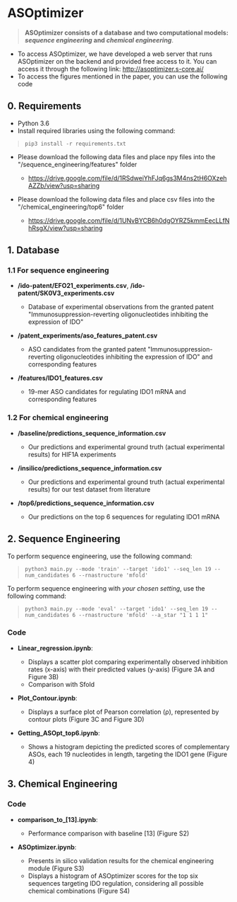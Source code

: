 # ASOptimizer
> **ASOptimizer consists of a database and two computational models: *sequence engineering* and *chemical engineering***.

- To access ASOptimizer, we have developed a web server that runs ASOptimizer on the backend and provided free access to it. You can access it through the following link: http://asoptimizer.s-core.ai/
- To access the figures mentioned in the paper, you can use the following code
## 0. Requirements
- Python 3.6
- Install required libraries using the following command:

> <pre><code>pip3 install -r requirements.txt</code></pre>

- Please download the following data files and place npy files into the "/sequence_engineering/features" folder
  - https://drive.google.com/file/d/1RSdweiYhFJq6gs3M4ns2tH6OXzehAZZb/view?usp=sharing

- Please download the following data files and place csv files into the "/chemical_engineering/top6" folder
  - https://drive.google.com/file/d/1UNvBYCB6h0dgOYRZ5kmmEecLLfNhRsgX/view?usp=sharing

## 1. Database

### 1.1 For sequence engineering
- **/ido-patent/EFO21_experiments.csv**, **/ido-patent/SK0V3_experiments.csv**
  - Database of experimental observations from the granted patent "Immunosuppression-reverting oligonucleotides inhibiting the expression of IDO"

- **/patent_experiments/aso_features_patent.csv**
  - ASO candidates from the granted patent "Immunosuppression-reverting oligonucleotides inhibiting the expression of IDO" and corresponding features
    
- **/features/IDO1_features.csv**
  - 19-mer ASO candidates for regulating IDO1 mRNA and corresponding features
   
### 1.2 For chemical engineering
- **/baseline/predictions_sequence_information.csv**
  - Our predictions and experimental ground truth (actual experimental results) for HIF1A experiments

- **/insilico/predictions_sequence_information.csv**
  - Our predictions and experimental ground truth (actual experimental results) for our test dataset from literature

- **/top6/predictions_sequence_information.csv**
  - Our predictions on the top 6 sequences for regulating IDO1 mRNA


## 2. Sequence Engineering

To perform sequence engineering, use the following command:
> <pre><code>python3 main.py --mode 'train' --target 'ido1' --seq_len 19 --num_candidates 6 --rnastructure 'mfold' </code></pre>

To perform sequence engineering with *your chosen setting*, use the following command:
> <pre><code>python3 main.py --mode 'eval' --target 'ido1' --seq_len 19 --num_candidates 6 --rnastructure 'mfold' --a_star "1 1 1 1" </code></pre>

### Code

- **Linear_regression.ipynb**: 
  - Displays a scatter plot comparing experimentally observed inhibition rates (x-axis) with their predicted values (y-axis) (Figure 3A and Figure 3B)
  - Comparison with Sfold

- **Plot_Contour.ipynb**: 
  - Displays a surface plot of Pearson correlation (ρ), represented by contour plots (Figure 3C and Figure 3D)

- **Getting_ASOpt_top6.ipynb**: 
  - Shows a histogram depicting the predicted scores of complementary ASOs, each 19 nucleotides in length, targeting the IDO1 gene (Figure 4)

## 3. Chemical Engineering

### Code

- **comparison_to_[13].ipynb**: 
  - Performance comparison with baseline [13] (Figure S2)

- **ASOptimizer.ipynb**: 
  - Presents in silico validation results for the chemical engineering module (Figure S3)
  - Displays a histogram of ASOptimizer scores for the top six sequences targeting IDO regulation, considering all possible chemical combinations (Figure S4)
